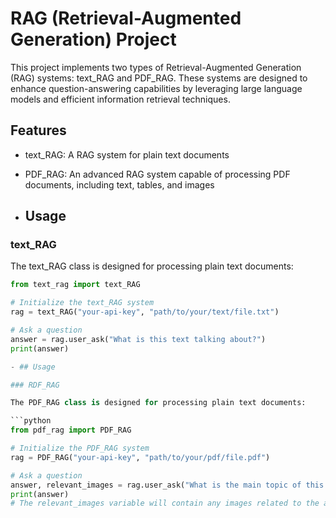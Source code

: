 # RAG (Retrieval-Augmented Generation) Project

This project implements two types of Retrieval-Augmented Generation (RAG) systems: text_RAG and PDF_RAG. These systems are designed to enhance question-answering capabilities by leveraging large language models and efficient information retrieval techniques.

## Features

- text_RAG: A RAG system for plain text documents
- PDF_RAG: An advanced RAG system capable of processing PDF documents, including text, tables, and images

- ## Usage

### text_RAG

The text_RAG class is designed for processing plain text documents:

```python
from text_rag import text_RAG

# Initialize the text_RAG system
rag = text_RAG("your-api-key", "path/to/your/text/file.txt")

# Ask a question
answer = rag.user_ask("What is this text talking about?")
print(answer)

- ## Usage

### RDF_RAG

The PDF_RAG class is designed for processing plain text documents:

```python
from pdf_rag import PDF_RAG

# Initialize the PDF_RAG system  
rag = PDF_RAG("your-api-key", "path/to/your/pdf/file.pdf")

# Ask a question
answer, relevant_images = rag.user_ask("What is the main topic of this PDF?")
print(answer)
# The relevant_images variable will contain any images related to the answer
